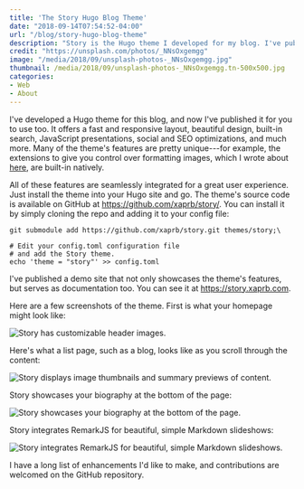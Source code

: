 ```yaml
---
title: 'The Story Hugo Blog Theme'
date: "2018-09-14T07:54:52-04:00"
url: "/blog/story-hugo-blog-theme"
description: "Story is the Hugo theme I developed for my blog. I've published it for others to use too."
credit: "https://unsplash.com/photos/_NNsOxgemgg"
image: "/media/2018/09/unsplash-photos-_NNsOxgemgg.jpg"
thumbnail: /media/2018/09/unsplash-photos-_NNsOxgemgg.tn-500x500.jpg
categories:
- Web
- About
---
```

I've developed a Hugo theme for this blog, and now I've published it for you to use too.
It offers a fast and responsive layout, beautiful design, built-in search, JavaScript presentations, social and SEO optimizations, and much more.
Many of the theme's features are pretty unique---for example, the extensions to give you control over formatting images, which I wrote about [here](/blog/how-to-style-images-with-markdown/), are built-in natively.
<!--more-->

All of these features are seamlessly integrated for a great user experience.
Just install the theme into your Hugo site and go.
The theme's source code is available on GitHub at https://github.com/xaprb/story/.
You can install it by simply cloning the repo and adding it to your config file:

```
git submodule add https://github.com/xaprb/story.git themes/story;\

# Edit your config.toml configuration file
# and add the Story theme.
echo 'theme = "story"' >> config.toml
```

I've published a demo site that not only showcases the theme's features, but serves as documentation too.
You can see it at https://story.xaprb.com.

Here are a few screenshots of the theme. First is what your homepage might look like:

![Story has customizable header images.](/media/2018/09/story-theme-1.png)

Here's what a list page, such as a blog, looks like as you scroll through the content:

![Story displays image thumbnails and summary previews of content.](/media/2018/09/story-theme-2.png)

Story showcases your biography at the bottom of the page:

![Story showcases your biography at the bottom of the page.](/media/2018/09/story-theme-3.png)

Story integrates RemarkJS for beautiful, simple Markdown slideshows:

![Story integrates RemarkJS for beautiful, simple Markdown slideshows.](/media/2018/09/story-theme-4.png)

I have a long list of enhancements I'd like to make, and contributions are welcomed on the GitHub repository.
